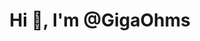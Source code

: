 <h1 align="center">Hi 👋, I'm @GigaOhms</h1>
<!-- <h3 align="center">A learner looking for different opportunities to learn and work</h3>

                            _ooOoo_
                           o8888888o
                           88" . "88
                           (| -_- |)
                           O\  =  /O
                        ____/`---'\____
                      .'  \\\|     |//  `.
                     /  \\\|||  :  |||//  \
                    /  _||||| -:- |||||_   \ 
                    |   | \\\\\  -  /'| |  |
                    | \_|  `\`---'//  |_/  |
                    \  .-\__ `-. -'__/-.  /
                  ___`. .'  /--.--\  `. .'___
               ."" '<  `.___\_<|>_/___.' _> \"".
              | | :  `- \`. ;`. _/; .'/ /  .' ; |
              \  \ `-.   \_\_`. _.'_/_/  -' _.' /
               `-.`___`-.__\ \___  /__.-'_.'_.-'
                              `=--=-'


<p align="left">
<a href="https://twitter.com/ctrinh01028485" target="blank"><img align="center" src="https://raw.githubusercontent.com/rahuldkjain/github-profile-readme-generator/master/src/images/icons/Social/twitter.svg" alt="ctrinh01028485" height="30" width="40" /></a>
<a href="https://linkedin.com/in/ctrinh01028485" target="blank"><img align="center" src="https://raw.githubusercontent.com/rahuldkjain/github-profile-readme-generator/master/src/images/icons/Social/linked-in-alt.svg" alt="ctrinh01028485" height="30" width="40" /></a>
<a href="https://fb.com/trinh.cong.24042001" target="blank"><img align="center" src="https://raw.githubusercontent.com/rahuldkjain/github-profile-readme-generator/master/src/images/icons/Social/facebook.svg" alt="trinh.cong.24042001" height="30" width="40" /></a>
<a href="https://www.youtube.com/c/archserena" target="blank"><img align="center" src="https://raw.githubusercontent.com/rahuldkjain/github-profile-readme-generator/master/src/images/icons/Social/youtube.svg" alt="archserena" height="30" width="40" /></a>
</p>

- 🔭 I’m currently working on **GigaOhms**
- 🌱 I’m currently learning **IoT Embedded System and Power Electronics**
- 👯 I’m looking to collaborate on **IUHPEAL**
- 📫 How to reach me **ctrinh01028485@gmail.com**
- 📄 Know about my experiences [Resume](https://drive.google.com/file/d/1CxuKdcWWRH3rsfhVETW3SINI2zKPf-sF/view)
- ⚡ Fun fact: **Everyone dies.**

#### Competencies
- - [x] Languages: Embedded C/C++, Python, MATLAB, Makefile, Rust, C#, Javascript
- - [x] Protocols: CAN, SPI, UART, I2C ... 
- - [x] Tools and libraries: PSIM, PLECs, MATLAB, Keras (TensorFlow), OpenCV-GL, flask, PyCUDA, Git...
- - [x] Electronics : Altium design, Kicad, Easy EDA
- - [x] Mechanical : SolidWorks, AutoCAD
- - [x] Robotics : ROS, PCL, Gazebo, Rviz, bullet, SLAM
- - [x] Platforms : Linux, Arduino, Raspberry-pi, ESP-IDF, STM32Cube, DSP C2000.
- - [x] Embedded Systems : Buildroot, Yocto, Linux character drivers

#### Soft Skills
- - [x] Communication Skills
- - [x] Time Management
- - [x] Multi-Tasking
- - [x] Independent
- - [x] Work Ethic
- - [x] Analytical
- - [x] Problem solving
- - [x] Teamwork
-->

# Trinh-Cong Ho  
**Intern**

---

## 📞 CONTACT

- **Phone**: +84 86-9733-154  
- **Email**: ctrinh01028485@gmail.com  
- **LinkedIn**: [linkedin.com/in/ctrinh01028485](https://linkedin.com/in/ctrinh01028485)  
- **Address**: Ha Huy Giap, Thanh Loc Ward, District 12, HCMC  

---

## 🎓 EDUCATION

**Industrial University of Ho Chi Minh City**  
*Electrical – Electronic Engineering (Undergraduate)*  
2019 – Now

---

## 🧠 SKILLS

- Working knowledge of Altium  
- Using PSIM/Simulink to simulate PE  
- Understanding of power electronics  
- Basic knowledge of PCB design  
- Have abilities to use MS Office  
- Teamwork, communication  
- Analytical, problem solving, debugging  

---

## 💼 WORK EXPERIENCE

### Hardware Engineer – Intern  
**MEI Group CO., LTD | HCMC**  
*Nov. 2022 – Feb. 2023*

- Designing and developing circuit boards, including schematic capture, component selection, layout design and optimized design.  
- Collaborating with cross-functional teams, including software engineers and product managers, to define system requirements and design constraints.  
- Basic programming on C/C++ based microcontrollers and available frameworks.  
- Participate in the development of some products at the request of customers' partners.  

### Lab Assistant  
**IUHPEAL Lab | Industrial University of HCMC**  
*Sep. 2022 – May. 2023*

- Participate in simulation and control projects on PSIM/Simulink software and experimental.  
- Implementation of digital controls on DSP/Microcontroller.  
- Working with circuit layout and PCB design tools to create and modify circuit schematics and layouts.  
- Testing, measurements and resolving hardware or software-related problems.  
- Assisting in the documentation of lab procedures, experiment protocols, and results.  

---

## 🧪 PROJECTS

- Experimental model of low power 3-phase inverter using STM32F103  
- Low cost isolating dummy Probe for oscilloscope  
- Digital implementation and design of an AC/DC PFC converter combined with a two-switch DC/DC forward converter for battery charging applications  
- Simulation and analysis of a High-Performance Single-Phase Bridgeless Interleaved PFC Converter for EV battery chargers  
- Research and Manufacturing Model Analysis of Electrical Parameters using Hall Sensor Applications in Power Electronics  

---

## 📁 REFERENCES

**Dr. Tan-Tai Tran**  
IUHPEAL / Lab Supervisor  
- Phone: 0839359105  
- Email: trantantai@iuh.edu.vn  

**Minh Huong**  
MEI Group CO., LTD / Engineer  
- Phone: 0523878084  
- Email: minhuong09052001@gmail.com  

